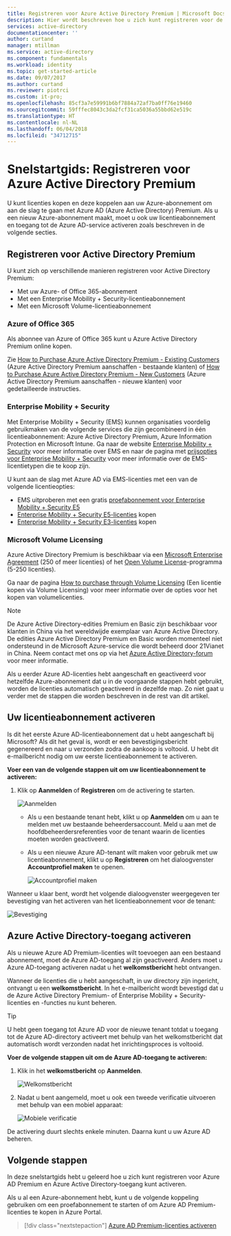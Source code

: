 ```yaml
---
title: Registreren voor Azure Active Directory Premium | Microsoft Docs
description: Hier wordt beschreven hoe u zich kunt registreren voor de Azure Active Directory Premium-editie
services: active-directory
documentationcenter: ''
author: curtand
manager: mtillman
ms.service: active-directory
ms.component: fundamentals
ms.workload: identity
ms.topic: get-started-article
ms.date: 09/07/2017
ms.author: curtand
ms.reviewer: piotrci
ms.custom: it-pro;
ms.openlocfilehash: 85cf3a7e59991b6bf7884a72af7ba0ff76e19460
ms.sourcegitcommit: 59fffec8043c3da2fcf31ca5036a55bbd62e519c
ms.translationtype: HT
ms.contentlocale: nl-NL
ms.lasthandoff: 06/04/2018
ms.locfileid: "34712715"
---
```

# <a name="quickstart-sign-up-for-azure-active-directory-premium"></a>Snelstartgids: Registreren voor Azure Active Directory Premium
U kunt licenties kopen en deze koppelen aan uw Azure-abonnement om aan de slag te gaan met Azure AD (Azure Active Directory) Premium. Als u een nieuw Azure-abonnement maakt, moet u ook uw licentieabonnement en toegang tot de Azure AD-service activeren zoals beschreven in de volgende secties. 

## <a name="sign-up-for-active-directory-premium"></a>Registreren voor Active Directory Premium
U kunt zich op verschillende manieren registreren voor Active Directory Premium: 
* Met uw Azure- of Office 365-abonnement
* Met een Enterprise Mobility + Security-licentieabonnement
* Met een Microsoft Volume-licentieabonnement

### <a name="azure-or-office-365"></a>Azure of Office 365 
Als abonnee van Azure of Office 365 kunt u Azure Active Directory Premium online kopen. 

Zie [How to Purchase Azure Active Directory Premium - Existing Customers](https://channel9.msdn.com/Series/Azure-Active-Directory-Videos-Demos/How-to-Purchase-Azure-Active-Directory-Premium-Existing-Customer) (Azure Active Directory Premium aanschaffen - bestaande klanten) of [How to Purchase Azure Active Directory Premium - New Customers](https://channel9.msdn.com/Series/Azure-Active-Directory-Videos-Demos/How-to-Purchase-Azure-Active-Directory-Premium-New-Customers) (Azure Active Directory Premium aanschaffen - nieuwe klanten) voor gedetailleerde instructies.  

### <a name="enterprise-mobility--security"></a>Enterprise Mobility + Security
Met Enterprise Mobility + Security (EMS) kunnen organisaties voordelig gebruikmaken van de volgende services die zijn gecombineerd in één licentieabonnement: Azure Active Directory Premium, Azure Information Protection en Microsoft Intune. Ga naar de website [Enterprise Mobility + Security](https://www.microsoft.com/cloud-platform/enterprise-mobility-security) voor meer informatie over EMS en naar de pagina met [prijsopties voor Enterprise Mobility + Security](https://www.microsoft.com/cloud-platform/enterprise-mobility-security-pricing) voor meer informatie over de EMS-licentietypen die te koop zijn.  

U kunt aan de slag met Azure AD via EMS-licenties met een van de volgende licentieopties:

- EMS uitproberen met een gratis [proefabonnement voor Enterprise Mobility + Security E5](https://signup.microsoft.com/Signup?OfferId=87dd2714-d452-48a0-a809-d2f58c4f68b7&ali=1)
- [Enterprise Mobility + Security E5-licenties](https://signup.microsoft.com/Signup?OfferId=e6de2192-536a-4dc3-afdc-9e2602b6c790&ali=1) kopen
- [Enterprise Mobility + Security E3-licenties](https://signup.microsoft.com/Signup?OfferId=4BBA281F-95E8-4136-8B0F-037D6062F54C&ali=1) kopen

### <a name="microsoft-volume-licensing"></a>Microsoft Volume Licensing
Azure Active Directory Premium is beschikbaar via een [Microsoft Enterprise Agreement](https://www.microsoft.com/en-us/licensing/licensing-programs/enterprise.aspx) (250 of meer licenties) of het [Open Volume License](https://www.microsoft.com/en-us/licensing/licensing-programs/open-license.aspx)-programma (5-250 licenties).

Ga naar de pagina [How to purchase through Volume Licensing](https://www.microsoft.com/licensing/how-to-buy/how-to-buy.aspx) (Een licentie kopen via Volume Licensing) voor meer informatie over de opties voor het kopen van volumelicenties.

> [!NOTE]
> De Azure Active Directory-edities Premium en Basic zijn beschikbaar voor klanten in China via het wereldwijde exemplaar van Azure Active Directory. De edities Azure Active Directory Premium en Basic worden momenteel niet ondersteund in de Microsoft Azure-service die wordt beheerd door 21Vianet in China. Neem contact met ons op via het [Azure Active Directory-forum](https://feedback.azure.com/forums/169401-azure-active-directory/) voor meer informatie.

Als u eerder Azure AD-licenties hebt aangeschaft en geactiveerd voor hetzelfde Azure-abonnement dat u in de voorgaande stappen hebt gebruikt, worden de licenties automatisch geactiveerd in dezelfde map. Zo niet gaat u verder met de stappen die worden beschreven in de rest van dit artikel.

## <a name="activate-your-license-plan"></a>Uw licentieabonnement activeren
Is dit het eerste Azure AD-licentieabonnement dat u hebt aangeschaft bij Microsoft? Als dit het geval is, wordt er een bevestigingsbericht gegenereerd en naar u verzonden zodra de aankoop is voltooid. U hebt dit e-mailbericht nodig om uw eerste licentieabonnement te activeren.

**Voer een van de volgende stappen uit om uw licentieabonnement te activeren:**

1. Klik op **Aanmelden** of **Registreren** om de activering te starten.
   
    ![Aanmelden][1]

    - Als u een bestaande tenant hebt, klikt u op **Aanmelden** om u aan te melden met uw bestaande beheerdersaccount. Meld u aan met de hoofdbeheerdersreferenties voor de tenant waarin de licenties moeten worden geactiveerd.

    - Als u een nieuwe Azure AD-tenant wilt maken voor gebruik met uw licentieabonnement, klikt u op **Registreren** om het dialoogvenster **Accountprofiel maken** te openen.

        ![Accountprofiel maken][2]

Wanneer u klaar bent, wordt het volgende dialoogvenster weergegeven ter bevestiging van het activeren van het licentieabonnement voor de tenant:

![Bevestiging][3]

## <a name="activate-your-azure-active-directory-access"></a>Azure Active Directory-toegang activeren
Als u nieuwe Azure AD Premium-licenties wilt toevoegen aan een bestaand abonnement, moet de Azure AD-toegang al zijn geactiveerd. Anders moet u Azure AD-toegang activeren nadat u het **welkomstbericht** hebt ontvangen.  

Wanneer de licenties die u hebt aangeschaft, in uw directory zijn ingericht, ontvangt u een **welkomstbericht**. In het e-mailbericht wordt bevestigd dat u de Azure Active Directory Premium- of Enterprise Mobility + Security-licenties en -functies nu kunt beheren. 

> [!TIP]
> U hebt geen toegang tot Azure AD voor de nieuwe tenant totdat u toegang tot de Azure AD-directory activeert met behulp van het welkomstbericht dat automatisch wordt verzonden nadat het inrichtingsproces is voltooid. 

**Voer de volgende stappen uit om de Azure AD-toegang te activeren:**

1. Klik in het **welkomstbericht** op **Aanmelden**. 
   
    ![Welkomstbericht][4]
2. Nadat u bent aangemeld, moet u ook een tweede verificatie uitvoeren met behulp van een mobiel apparaat:
   
    ![Mobiele verificatie][5]

De activering duurt slechts enkele minuten. Daarna kunt u uw Azure AD beheren. 

## <a name="next-steps"></a>Volgende stappen
In deze snelstartgids hebt u geleerd hoe u zich kunt registreren voor Azure AD Premium en Azure Active Directory-toegang kunt activeren. 

Als u al een Azure-abonnement hebt, kunt u de volgende koppeling gebruiken om een proefabonnement te starten of om Azure AD Premium-licenties te kopen in Azure Portal.

> [!div class="nextstepaction"]
> [Azure AD Premium-licenties activeren](https://aad.portal.azure.com/#blade/Microsoft_AAD_IAM/TryBuyProductBlade) 

<!--Image references-->
[1]: ./media/active-directory-get-started-premium/MOLSEmail.png
[2]: ./media/active-directory-get-started-premium/MOLSAccountProfile.png
[3]: ./media/active-directory-get-started-premium/MOLSThankYou.png
[4]: ./media/active-directory-get-started-premium/AADEmail.png
[5]: ./media/active-directory-get-started-premium/SignUppage.png
[6]: ./media/active-directory-get-started-premium/Subscriptionspage.png
[7]: ./media/active-directory-get-started-premium/Premiuminportal.png
[8]: ./media/active-directory-get-started-premium/Premiuminportal_large.png
[9]: ./media/active-directory-get-started-premium/Signuppage_oops.png
[10]: ./media/active-directory-get-started-premium/contosolicenseplan.png
[11]: ./media/active-directory-get-started-premium/Assignlicensespicker.png
[12]: ./media/active-directory-get-started-premium/Usagelocation.png